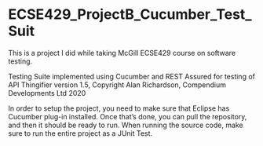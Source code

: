 # ECSE429_ProjectB_Cucumber_Test_Suit
This is a project I did while taking McGill ECSE429 course on software testing. 


Testing Suite implemented using Cucumber and REST Assured for testing of API Thingifier version 1.5, Copyright Alan Richardson, Compendium Developments Ltd 2020


In order to setup the project, you need to make sure that Eclipse has Cucumber plug-in installed. Once that’s done, you can pull the repository, and then it should be ready to run. When running the source code, make sure to run the entire project as a JUnit Test.
